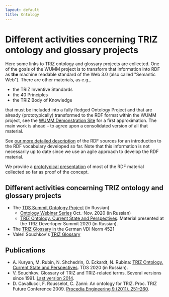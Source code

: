 ```yaml
---
layout: default
title: Ontology
---
```


# Different activities concerning TRIZ ontology and glossary projects

Here some links to TRIZ ontology and glossary projects are collected. One of
the goals of the WUMM project is to transform that information into RDF as
__the__ machine readable standard of the Web 3.0 (also called "Semantic Web").
There are other materials, as e.g.,
* the TRIZ Inventive Standards
* the 40 Principles
* the TRIZ Body of Knowledge

that must be included into a fully fledged Ontology Project and that are
already (prototypically) transformed to the RDF format within the WUMM
project, see the [WUMM Demonstration
Site](http://wumm.uni-leipzig.de/index.php) for a first approximation.  The
main work is ahead &ndash; to agree upon a consolidated version of all that
material.

See [our more detailed description](OntologyDetails "wikilink") of the RDF
sources for an introduction to the RDF vocabulary developed so far.  Note that
this information is not necessarily up to date since we use an agile approach
to develop the RDF material.

We provide a [prototypical presentation](http://wumm.uni-leipzig.de/index.php)
of most of the RDF material collected so far as proof of the concept. 

## Different activities concerning TRIZ ontology and glossary projects

* The [TDS Summit Ontology Project](https://triz-summit.ru/onto_triz/) (in
  Russian)
  * [Ontology Webinar Series](https://triz-summit.ru/confer/tds-2020/web/inf/)
    Oct.-Nov. 2020 (in Russian)
  * [TRIZ Ontology. Current State and
    Perspectives](Texts/Ontology-TDS2020.pdf). Material presented at the TRIZ
    Deverloper Summit 2020 (in Russian).
* The [TRIZ Glossary](http://wumm.uni-leipzig.de/glossary.php) in the German
  VDI Norm 4521
* Valeri Souchkov's [TRIZ
  Glossary](http://www.xtriz.com/publications/TRIZGlossaryVersion1_0.pdf)

## Publications

* A. Kuryan, M. Rubin, N. Shchedrin, O. Eckardt, N. Rubina: [TRIZ Ontology.
  Current State and Perspectives](Texts/Ontology-TDS2020.pdf). TDS 2020 (in
  Russian).
* V. Souchkov. Glossary of TRIZ and TRIZ-related terms. Several versions
  since 1991.  [Last version
  2014](http://www.xtriz.com/publications/TRIZGlossaryVersion1_0.pdf).
* D. Cavallucci, F. Rousselot, C. Zanni: An ontology for TRIZ. Proc. TRIZ
  Future Conference 2009. [Procedia Engineering 9 (2011), 251–260](https://doi.org/10.1016/j.proeng.2011.03.116). 
